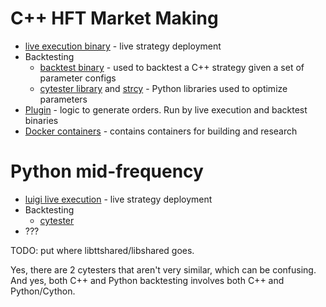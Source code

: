 # C++ HFT Market Making
-  [live execution binary](https://github.com/MoreChickenDelivered/hftbackend) - live strategy deployment
-  Backtesting
    -  [backtest binary](https://github.com/MoreChickenDelivered/hfttester) - used to backtest a C++ strategy given a set of parameter configs
    -  [cytester library](https://github.com/ebenali/cytester-blankrepo) and [strcy](https://github.com/MoreChickenDelivered/strcycopy) - Python libraries used to optimize parameters
-  [Plugin](https://github.com/ebenali/hft-plugin-base) -  logic to generate orders. Run by live execution and backtest binaries
-  [Docker containers](https://github.com/MoreChickenDelivered/tthft-docker-image) - contains containers for building and research

# Python mid-frequency
-  [luigi live execution](https://github.com/MoreChickenDelivered/luigi) - live strategy deployment
-  Backtesting
    -  [cytester](https://github.com/MoreChickenDelivered/cytester)
-  ???

TODO: put where libttshared/libshared goes.

Yes, there are 2 cytesters that aren't very similar, which can be confusing. And yes, both C++ and Python backtesting involves both C++ and Python/Cython.



